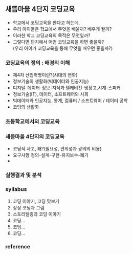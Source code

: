 ## 새뜸마을 4단지 코딩교육
- 학교에서 코딩교육을 한다고 하는데,  
- 우리 아이들은 학교에서 무엇을 배울까? 배우게 될까?  
- 이러한 학교 코딩교육의 목적은 무엇일까?  
- 그렇다면 단지에서 어떤 코딩교육을 하면 좋을까?  
(우리 아이가 코딩교육을 통해 무엇을 배우면 좋을까?)  
### 코딩교육의 정의 : 배경의 이해  
- 제4차 산업혁명이란?(시대의 변화)
- 정보기술의 생활화(빅데이터와 인공지능)
- 디지털-데이터-정보-지식과 텔레비전-냉장고,시계-스피커
- 정보기술(IT), 데이터, 소프트웨어와 사회
- 빅데이터와 인공지능, 통계, 컴퓨터 / 소프트웨어 / 데이터 공학
- 코딩의 생활화
### 초등학교에서의 코딩교육
### 새뜸마을 4단지의 코딩교육
- 코딩적 사고, 왜?(필요성, 편의성과 광의의 비용)
- 요구사항 정의-설계-구현-유지보수-폐기
- 
### 실행결과 및 분석
### syllabus
1. 코딩 이야기, 코딩 맛보기
2. 상상 코딩과 그림
3. 스토리텔링과 코딩 이야기
4. 코딩...
5. 코딩...
6. 코딩...
### reference
